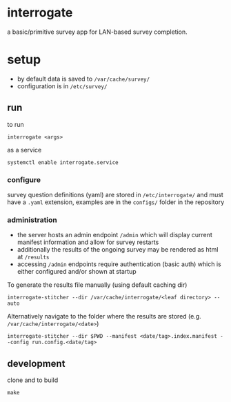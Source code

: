 interrogate
===

a basic/primitive survey app for LAN-based survey completion.

# setup

* by default data is saved to `/var/cache/survey/`
* configuration is in `/etc/survey/`

## run

to run
```
interrogate <args>
```

as a service
```
systemctl enable interrogate.service
```

### configure

survey question definitions (yaml) are stored in `/etc/interrogate/` and must have a `.yaml` extension, examples are in the `configs/` folder in the repository

### administration

* the server hosts an admin endpoint `/admin` which will display current manifest information and allow for survey restarts
* additionally the results of the ongoing survey may be rendered as html at `/results`
* accessing `/admin` endpoints require authentication (basic auth) which is either configured and/or shown at startup

To generate the results file manually (using default caching dir)
```
interrogate-stitcher --dir /var/cache/interrogate/<leaf directory> --auto
```

Alternatively navigate to the folder where the results are stored (e.g. `/var/cache/interrogate/<date>`)
```
interrogate-stitcher --dir $PWD --manifest <date/tag>.index.manifest --config run.config.<date/tag>
```

## development

clone and to build
```
make
```
